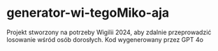# generator-wi-tegoMiko-aja
Projekt stworzony na potrzeby Wigilii 2024, aby zdalnie przeprowadzić losowanie wśród osób dorosłych. Kod wygenerowany przez GPT 4o
